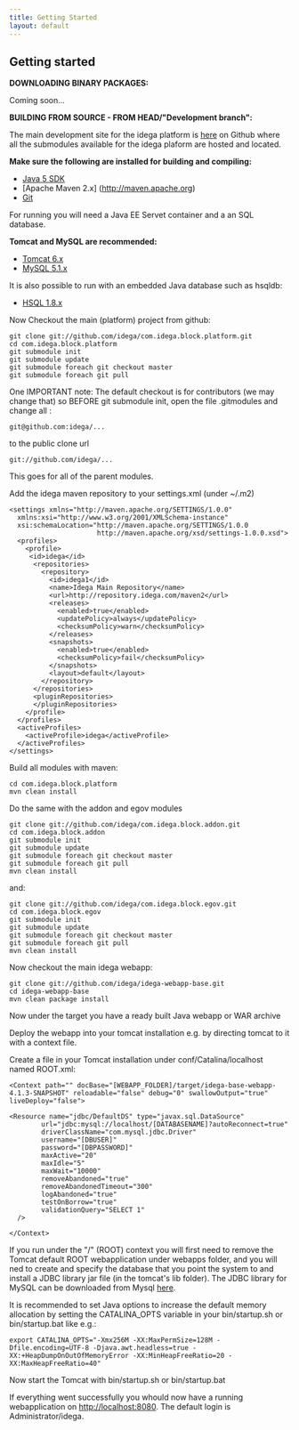 ```yaml
---
title: Getting Started
layout: default
---
```


Getting started
---------------

**DOWNLOADING BINARY PACKAGES:**

Coming soon...

**BUILDING FROM SOURCE - FROM HEAD/"Development branch":**

The main development site for the idega platform is [here](http://github.com/idega) on Github where all the submodules available for the idega plaform are hosted and located.

**Make sure the following are installed for building and compiling:**

 * [Java 5 SDK](http://java.sun.com)
 * [Apache Maven 2.x] (http://maven.apache.org)
 * [Git](http://www.git-scm.org)

For running you will need a Java EE Servet container and a an SQL database.

**Tomcat and MySQL are recommended:**

 * [Tomcat 6.x](http://tomcat.apache.org) 
 * [MySQL 5.1.x](http://www.mysql.org)
 
It is also possible to run with an embedded Java database such as hsqldb:

 * [HSQL 1.8.x](http://www.hsqldb.org)

Now Checkout the main (platform) project from github:

	git clone git://github.com/idega/com.idega.block.platform.git
	cd com.idega.block.platform
	git submodule init
	git submodule update
	git submodule foreach git checkout master
	git submodule foreach git pull
	
One IMPORTANT note:
The default checkout is for contributors (we may change that) so BEFORE git submodule init, open the file .gitmodules and change all : 

	git@github.com:idega/...

to the public clone url

	git://github.com/idega/...

This goes for all of the parent modules.

Add the idega maven repository to your settings.xml (under ~/.m2)

	<settings xmlns="http://maven.apache.org/SETTINGS/1.0.0"
	  xmlns:xsi="http://www.w3.org/2001/XMLSchema-instance"
	  xsi:schemaLocation="http://maven.apache.org/SETTINGS/1.0.0
	                      http://maven.apache.org/xsd/settings-1.0.0.xsd">
	  <profiles>
	    <profile>
	     <id>idega</id>
	      <repositories>
	        <repository>
	          <id>idega1</id>
	          <name>Idega Main Repository</name>
	          <url>http://repository.idega.com/maven2</url>
	          <releases>
	            <enabled>true</enabled>
	            <updatePolicy>always</updatePolicy>
	            <checksumPolicy>warn</checksumPolicy>
	          </releases>
	          <snapshots>
	            <enabled>true</enabled>
	            <checksumPolicy>fail</checksumPolicy>
	          </snapshots>
	          <layout>default</layout>
	        </repository>
	      </repositories>
	      <pluginRepositories>
	      </pluginRepositories>
	    </profile>
	  </profiles>
	  <activeProfiles>
	    <activeProfile>idega</activeProfile>
	  </activeProfiles>
	</settings>


Build all modules with maven:

	cd com.idega.block.platform
	mvn clean install
	
	
Do the same with the addon and egov modules

	git clone git://github.com/idega/com.idega.block.addon.git
	cd com.idega.block.addon
	git submodule init
	git submodule update
	git submodule foreach git checkout master
	git submodule foreach git pull
	mvn clean install
	
and:

	git clone git://github.com/idega/com.idega.block.egov.git
	cd com.idega.block.egov
	git submodule init
	git submodule update
	git submodule foreach git checkout master
	git submodule foreach git pull
	mvn clean install
	
Now checkout the main idega webapp:

	git clone git://github.com/idega/idega-webapp-base.git
	cd idega-webapp-base
	mvn clean package install
	
Now under the target you have a ready built Java webapp or WAR archive

Deploy the webapp into your tomcat installation e.g. by directing tomcat to it with a context file.

Create a file in your Tomcat installation under conf/Catalina/localhost named ROOT.xml:

	<Context path="" docBase="[WEBAPP_FOLDER]/target/idega-base-webapp-4.1.3-SNAPSHOT" reloadable="false" debug="0" swallowOutput="true" liveDeploy="false">
	
	<Resource name="jdbc/DefaultDS" type="javax.sql.DataSource"
	        url="jdbc:mysql://localhost/[DATABASENAME]?autoReconnect=true"
	        driverClassName="com.mysql.jdbc.Driver"
	        username="[DBUSER]"
	        password="[DBPASSWORD]"
	        maxActive="20"
	        maxIdle="5"
	        maxWait="10000"
	        removeAbandoned="true"
	        removeAbandonedTimeout="300"
	        logAbandoned="true"
	        testOnBorrow="true"
	        validationQuery="SELECT 1"
	  />
	
	</Context>


If you run under the "/" (ROOT) context you will first need to remove the Tomcat default ROOT webapplication under webapps folder, and you will ned to create and specify the database that you point the system to and install a JDBC library jar file (in the tomcat's lib folder). The JDBC library for MySQL can be downloaded from Mysql [here](http://dev.mysql.com/downloads/connector/c/6.0.html).

It is recommended to set Java options to increase the default memory allocation by setting the CATALINA_OPTS variable in your bin/startup.sh or bin/startup.bat like e.g.:

	export CATALINA_OPTS="-Xmx256M -XX:MaxPermSize=128M -Dfile.encoding=UTF-8 -Djava.awt.headless=true -XX:+HeapDumpOnOutOfMemoryError -XX:MinHeapFreeRatio=20 -XX:MaxHeapFreeRatio=40"

Now start the Tomcat with bin/startup.sh or bin/startup.bat

If everything went successfully you whould now have a running webapplication on [http://localhost:8080](http://localhost:8080).
The default login is Administrator/idega.
